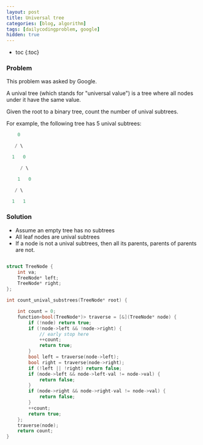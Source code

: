 ```yaml
---
layout: post
title: Universal tree
categories: [blog, algorithm]
tags: [dailycodingproblem, google]
hidden: true
---
```


+ toc
{:toc}

### Problem

This problem was asked by Google.

A unival tree (which stands for "universal value") is a tree where all nodes under it have the same value.

Given the root to a binary tree, count the number of unival subtrees.

For example, the following tree has 5 unival subtrees:

```cpp
    0

   / \

  1   0

     / \

    1   0

   / \

  1   1
```

### Solution

+ Assume an empty tree has no subtrees
+ All leaf nodes are unival subtrees
+ If a node is not a unival subtrees, then all its parents, parents of parents are not.

```cpp

struct TreeNode {
    int va;
    TreeNode* left;
    TreeNode* right;
};

int count_unival_substrees(TreeNode* root) {

    int count = 0;
    function<bool(TreeNode*)> traverse = [&](TreeNode* node) {
        if (!node) return true;
        if (!node->left && !node->right) {
            // early stop here
            ++count;
            return true;
        }
        bool left = traverse(node->left);
        bool right = traverse(node->right);
        if (!left || !right) return false;
        if (node->left && node->left-val != node->val) {
            return false;
        }
        if (node->right && node->right-val != node->val) {
            return false;
        }
        ++count;
        return true;
    };
    traverse(node);
    return count;
}
```
